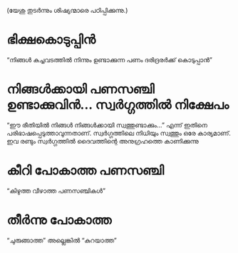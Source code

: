 (യേശു തുടർന്നും ശിഷ്യന്മാരെ പഠിപ്പിക്കുന്നു.)
# ഭിക്ഷകൊടുപ്പിൻ
“നിങ്ങൾ കച്ചവടത്തിൽ നിന്നും ഉണ്ടാക്കുന്ന പണം ദരിദ്രരർക്ക് കൊടുപ്പാൻ”
# നിങ്ങൾക്കായി പണസഞ്ചി ഉണ്ടാക്കുവിൻ... സ്വർഗ്ഗത്തിൽ നിക്ഷേപം
“ഈ രീതിയിൽ നിങ്ങൾ നിങ്ങൾക്കായി സ്വത്തുണ്ടാക്കും...” എന്ന് ഇതിനെ പരിഭാഷപ്പെടുത്താവുന്നതാണ്. സ്വർഗ്ഗത്തിലെ നിധിയും സ്വത്തും ഒരേ കാര്യമാണ്. ഇവ രണ്ടും സ്വർഗ്ഗത്തിൽ ദൈവത്തിന്റെ അനുഗ്രഹത്തെ കാണിക്കുന്നു
# കീറി പോകാത്ത പണസഞ്ചി
“കിഴുത്ത വീഴാത്ത പണസഞ്ചികൾ”
# തീർന്നു പോകാത്ത
“ചുരുങ്ങാത്ത” അല്ലെങ്കിൽ “കുറയാത്ത”
